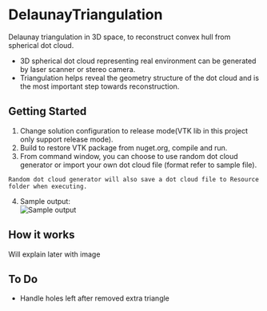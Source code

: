 # DelaunayTriangulation
Delaunay triangulation in 3D space, to reconstruct convex hull from spherical dot cloud.<br />
* 3D spherical dot cloud representing real environment can be generated by laser scanner or stereo camera.
* Triangulation helps reveal the geometry structure of the dot cloud and is the most important step towards reconstruction.
## Getting Started
1. Change solution configuration to release mode(VTK lib in this project only support release mode).<br />
2. Build to restore VTK package from nuget.org, compile and run.<br />
3. From command window, you can choose to use random dot cloud generator or import your own dot cloud file (format refer to sample file).
```
Random dot cloud generator will also save a dot cloud file to Resource folder when executing.
```
4. Sample output:<br>
![Sample output](https://github.com/xialinbo/DelaunayTriangulation/blob/master/SampleResult.png "Done.")

## How it works
Will explain later with image

## To Do
* Handle holes left after removed extra triangle

